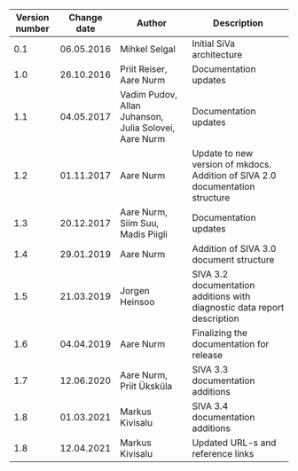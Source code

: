 <!--# Version info-->

| **Version number** | **Change date** | **Author** | **Description** |
|--------------------|-----------------|------------|-----------------|
| 0.1 | 06.05.2016 | Mihkel Selgal | Initial SiVa architecture |
| 1.0 | 26.10.2016 | Priit Reiser, Aare Nurm | Documentation updates |
| 1.1 | 04.05.2017 | Vadim Pudov, Allan Juhanson, Julia Solovei, Aare Nurm | Documentation updates |
| 1.2 | 01.11.2017 | Aare Nurm | Update to new version of mkdocs. Addition of SIVA 2.0 documentation structure |
| 1.3 | 20.12.2017 | Aare Nurm, Siim Suu, Madis Piigli | Documentation updates |
| 1.4 | 29.01.2019 | Aare Nurm | Addition of SIVA 3.0 document structure |
| 1.5 | 21.03.2019 | Jorgen Heinsoo | SIVA 3.2 documentation additions with diagnostic data report description |
| 1.6 | 04.04.2019 | Aare Nurm | Finalizing the documentation for release |
| 1.7 | 12.06.2020 | Aare Nurm, Priit Üksküla | SIVA 3.3 documentation additions |
| 1.8 | 01.03.2021 | Markus Kivisalu | SIVA 3.4 documentation additions |
| 1.8 | 12.04.2021 | Markus Kivisalu | Updated URL-s and reference links |